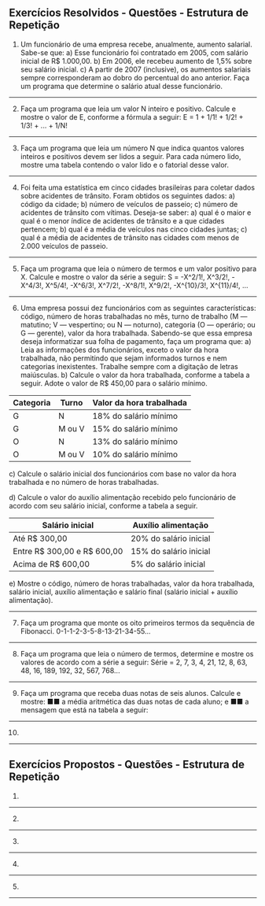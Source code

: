 ##  Exercícios Resolvidos - Questões - Estrutura de Repetição

1. Um funcionário de uma empresa recebe, anualmente, aumento salarial. Sabe-se que:
a) Esse funcionário foi contratado em 2005, com salário inicial de R$ 1.000,00.
b) Em 2006, ele recebeu aumento de 1,5% sobre seu salário inicial.
c) A partir de 2007 (inclusive), os aumentos salariais sempre corresponderam ao dobro do percentual do ano anterior.
Faça um programa que determine o salário atual desse funcionário.
---
2. Faça um programa que leia um valor N inteiro e positivo. Calcule e mostre o valor de E, conforme a fórmula a seguir:
E = 1 + 1/1! + 1/2! + 1/3! + ... + 1/N!
---
3. Faça um programa que leia um número N que indica quantos valores inteiros e positivos devem ser lidos a seguir. Para cada número lido, mostre uma tabela contendo o valor lido e o fatorial desse valor.
---
4. Foi feita uma estatística em cinco cidades brasileiras para coletar dados sobre acidentes de trânsito.
Foram obtidos os seguintes dados:
a) código da cidade;
b) número de veículos de passeio;
c) número de acidentes de trânsito com vítimas.
Deseja-se saber:
a) qual é o maior e qual é o menor índice de acidentes de trânsito e a que cidades pertencem;
b) qual é a média de veículos nas cinco cidades juntas;
c) qual é a média de acidentes de trânsito nas cidades com menos de 2.000 veículos de passeio.
---
5. Faça um programa que leia o número de termos e um valor positivo para X. Calcule e mostre o valor da série a seguir:
S = -X^2/1!, X^3/2!, -X^4/3!, X^5/4!, -X^6/3!, X^7/2!, -X^8/1!, X^9/2!, -X^{10}/3!, X^{11}/4!, ...
---
6. Uma empresa possui dez funcionários com as seguintes características: código, número de horas trabalhadas no mês, turno de trabalho (M — matutino; V — vespertino; ou N — noturno), categoria (O — operário; ou G — gerente), valor da hora trabalhada. Sabendo-se que essa empresa deseja informatizar sua folha de pagamento, faça um programa que:
a) Leia as informações dos funcionários, exceto o valor da hora trabalhada, não permitindo que sejam informados turnos e nem categorias inexistentes. Trabalhe sempre com a digitação de letras maiúsculas.
b) Calcule o valor da hora trabalhada, conforme a tabela a seguir. Adote o valor de R$ 450,00 para o salário mínimo.

| Categoria | Turno     | Valor da hora trabalhada       |
|-----------|-----------|--------------------------------|
| G         | N         | 18% do salário mínimo          |
| G         | M ou V    | 15% do salário mínimo          |
| O         | N         | 13% do salário mínimo          |
| O         | M ou V    | 10% do salário mínimo          |

c) Calcule o salário inicial dos funcionários com base no valor da hora trabalhada e no número de horas trabalhadas.

d) Calcule o valor do auxílio alimentação recebido pelo funcionário de acordo com seu salário inicial, conforme a tabela a seguir.

| Salário inicial               | Auxílio alimentação           |
|------------------------------|-------------------------------|
| Até R$ 300,00                | 20% do salário inicial        |
| Entre R$ 300,00 e R$ 600,00  | 15% do salário inicial        |
| Acima de R$ 600,00           | 5% do salário inicial         |

e) Mostre o código, número de horas trabalhadas, valor da hora trabalhada, salário inicial, auxílio alimentação
e salário final (salário inicial + auxílio alimentação).

---
7. Faça um programa que monte os oito primeiros termos da sequência de Fibonacci.
0-1-1-2-3-5-8-13-21-34-55...
---
8. Faça um programa que leia o número de termos, determine e mostre os valores de acordo com a série a seguir:
Série = 2, 7, 3, 4, 21, 12, 8, 63, 48, 16, 189, 192, 32, 567, 768...
---
9. Faça um programa que receba duas notas de seis alunos. Calcule e mostre:
■■ a média aritmética das duas notas de cada aluno; e
■■ a mensagem que está na tabela a seguir:
---
10. 
---

##  Exercícios Propostos - Questões - Estrutura de Repetição

1. 
---
2. 
---
3. 
---
4. 
---
5. 
---
